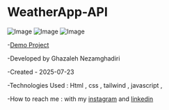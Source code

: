 # WeatherApp-API

![Image](https://github.com/user-attachments/assets/f0f84825-fb6d-4057-946d-3e57f641b6a8)
![Image](https://github.com/user-attachments/assets/cd14fbad-aa1c-45fb-a2ce-89059dc1d4ac)
![Image](https://github.com/user-attachments/assets/318aac1d-4f97-4fbb-95e4-7197418f1a70)

-[Demo Project](https://ghazalehnezamghadiri.github.io/WeatherApp-API/) 

-Developed by Ghazaleh Nezamghadiri

-Created - 2025-07-23

-Technologies Used : Html , css , tailwind , javascript , 

-How to reach me : with my [instagram](https://www.instagram.com/ghazale.ghadiri/?hl=en) and  [linkedin](https://www.linkedin.com/in/ghazaleh-nezamghadiri-06b626302/)
